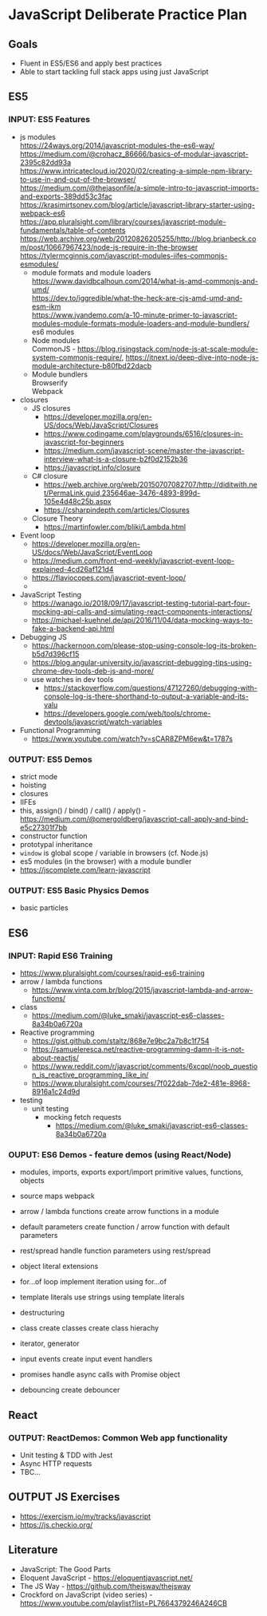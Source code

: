 # JavaScript Deliberate Practice Plan

## Goals
- Fluent in ES5/ES6 and apply best practices
- Able to start tackling full stack apps using just JavaScript

## ES5
### INPUT: ES5 Features
- js modules  
https://24ways.org/2014/javascript-modules-the-es6-way/  
https://medium.com/@crohacz_86666/basics-of-modular-javascript-2395c82dd93a  
https://www.intricatecloud.io/2020/02/creating-a-simple-npm-library-to-use-in-and-out-of-the-browser/  
https://medium.com/@thejasonfile/a-simple-intro-to-javascript-imports-and-exports-389dd53c3fac  
https://krasimirtsonev.com/blog/article/javascript-library-starter-using-webpack-es6  
https://app.pluralsight.com/library/courses/javascript-module-fundamentals/table-of-contents  
https://web.archive.org/web/20120826205255/http://blog.brianbeck.com/post/10667967423/node-js-require-in-the-browser  
https://tylermcginnis.com/javascript-modules-iifes-commonjs-esmodules/  
  - module formats and module loaders  
  https://www.davidbcalhoun.com/2014/what-is-amd-commonjs-and-umd/  
  https://dev.to/iggredible/what-the-heck-are-cjs-amd-umd-and-esm-ikm  
  https://www.jvandemo.com/a-10-minute-primer-to-javascript-modules-module-formats-module-loaders-and-module-bundlers/  
  es6 modules
  - Node modules  
  CommonJS - https://blog.risingstack.com/node-js-at-scale-module-system-commonjs-require/, https://itnext.io/deep-dive-into-node-js-module-architecture-b80fbd22dacb				
  - Module bundlers  
  Browserify  
  Webpack
- closures
  - JS closures
    - https://developer.mozilla.org/en-US/docs/Web/JavaScript/Closures
    - https://www.codingame.com/playgrounds/6516/closures-in-javascript-for-beginners
    - https://medium.com/javascript-scene/master-the-javascript-interview-what-is-a-closure-b2f0d2152b36
    - https://javascript.info/closure
  - C# closure
    - https://web.archive.org/web/20150707082707/http://diditwith.net/PermaLink,guid,235646ae-3476-4893-899d-105e4d48c25b.aspx
    - https://csharpindepth.com/articles/Closures
  - Closure Theory
    - https://martinfowler.com/bliki/Lambda.html
- Event loop
  - https://developer.mozilla.org/en-US/docs/Web/JavaScript/EventLoop
  - https://medium.com/front-end-weekly/javascript-event-loop-explained-4cd26af121d4
  - https://flaviocopes.com/javascript-event-loop/
  - 
- JavaScript Testing
  - https://wanago.io/2018/09/17/javascript-testing-tutorial-part-four-mocking-api-calls-and-simulating-react-components-interactions/  
  - https://michael-kuehnel.de/api/2016/11/04/data-mocking-ways-to-fake-a-backend-api.html  
- Debugging JS
  - https://hackernoon.com/please-stop-using-console-log-its-broken-b5d7d396cf15
  - https://blog.angular-university.io/javascript-debugging-tips-using-chrome-dev-tools-deb-js-and-more/
  - use watches in dev tools
    - https://stackoverflow.com/questions/47127260/debugging-with-console-log-is-there-shorthand-to-output-a-variable-and-its-valu
    - https://developers.google.com/web/tools/chrome-devtools/javascript/watch-variables
- Functional Programming
  - https://www.youtube.com/watch?v=sCAR8ZPM6ew&t=1787s

### OUTPUT: ES5 Demos
- strict mode
- hoisting
- closures
- IIFEs
- this, assign() / bind() / call() / apply() - https://medium.com/@omergoldberg/javascript-call-apply-and-bind-e5c27301f7bb
- constructor function
- prototypal inheritance
- `window` is global scope / variable in browsers (cf. Node.js)
- es5 modules (in the browser) with a module bundler
- https://jscomplete.com/learn-javascript

### OUTPUT: ES5 Basic Physics Demos
- basic particles

## ES6
### INPUT: Rapid ES6 Training
- https://www.pluralsight.com/courses/rapid-es6-training
- arrow / lambda functions
  - https://www.vinta.com.br/blog/2015/javascript-lambda-and-arrow-functions/
- class
  - https://medium.com/@luke_smaki/javascript-es6-classes-8a34b0a6720a
- Reactive programming
  - https://gist.github.com/staltz/868e7e9bc2a7b8c1f754
  - https://samueleresca.net/reactive-programming-damn-it-is-not-about-reactjs/
  - https://www.reddit.com/r/javascript/comments/6xcqpl/noob_question_is_reactive_programming_like_in/
  - https://www.pluralsight.com/courses/7f022dab-7de2-481e-8968-8916a1c24d9d
- testing
  - unit testing
    - mocking fetch requests
      - https://medium.com/@luke_smaki/javascript-es6-classes-8a34b0a6720a

### OUPUT: ES6 Demos - feature demos (using React/Node)
- modules, imports, exports
  export/import primitive values, functions, objects
- source maps
  webpack
- arrow / lambda functions
  create arrow functions in a module
- default parameters
  create function / arrow function with default parameters
- rest/spread
  handle function parameters using rest/spread
- object literal extensions
- for...of loop
  implement iteration using for...of
- template literals
  use strings using template literals
- destructuring
- class
  create classes
  create class hierachy

- iterator, generator
- input events
  create input event handlers
- promises
  handle async calls with Promise object
- debouncing
  create debouncer

## React
### OUTPUT: ReactDemos: Common Web app functionality
- Unit testing & TDD with Jest
- Async HTTP requests
- TBC...

## OUTPUT JS Exercises
- https://exercism.io/my/tracks/javascript
- https://js.checkio.org/

## Literature
- JavaScript: The Good Parts
- Eloquent JavaScript - https://eloquentjavascript.net/
- The JS Way - https://github.com/thejsway/thejsway
- Crockford on JavaScript (video series) - https://www.youtube.com/playlist?list=PL7664379246A246CB

